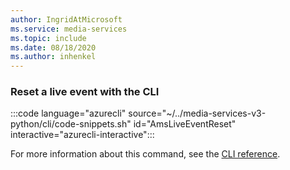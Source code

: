 ```yaml
---
author: IngridAtMicrosoft
ms.service: media-services 
ms.topic: include
ms.date: 08/18/2020
ms.author: inhenkel
---
```


### Reset a live event with the CLI

:::code language="azurecli" source="~/../media-services-v3-python/cli/code-snippets.sh" id="AmsLiveEventReset" interactive="azurecli-interactive":::

For more information about this command, see the [CLI reference](/cli/azure/ams/live-event?view=azure-cli-latest#az-ams-live-event-reset).
